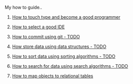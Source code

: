 
My how to guide..  
  
1. [How to touch type and become a good programmer](https://www.typingclub.com/)  
  
1. [How to select a good IDE](https://www.elegantthemes.com/blog/resources/best-code-editors)

1. [How to commit using git - TODO]()  
  
1. [How store data using data structures - TODO]()  

1. [How to sort data using sorting algorithms - TODO]()  

1. [How to search for data using search algorithms - TODO]()  
  
1. [How to map objects to relational tables](https://ahoque.org/object-relational-mapping)